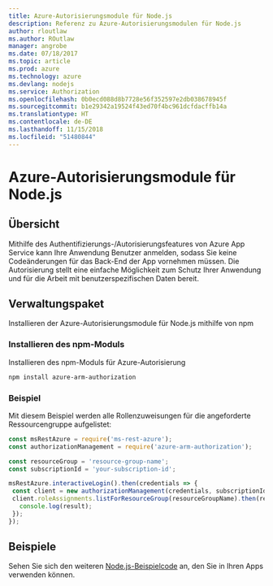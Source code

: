 ```yaml
---
title: Azure-Autorisierungsmodule für Node.js
description: Referenz zu Azure-Autorisierungsmodulen für Node.js
author: rloutlaw
ms.author: ROutlaw
manager: angrobe
ms.date: 07/18/2017
ms.topic: article
ms.prod: azure
ms.technology: azure
ms.devlang: nodejs
ms.service: Authorization
ms.openlocfilehash: 0b0ecd088d8b7728e56f352597e2db038678945f
ms.sourcegitcommit: b1e29342a19524f43ed70f4bc961dcfdacffb14a
ms.translationtype: HT
ms.contentlocale: de-DE
ms.lasthandoff: 11/15/2018
ms.locfileid: "51480844"
---
```

# <a name="azure-authorization-modules-for-nodejs"></a>Azure-Autorisierungsmodule für Node.js

## <a name="overview"></a>Übersicht

Mithilfe des Authentifizierungs-/Autorisierungsfeatures von Azure App Service kann Ihre Anwendung Benutzer anmelden, sodass Sie keine Codeänderungen für das Back-End der App vornehmen müssen. Die Autorisierung stellt eine einfache Möglichkeit zum Schutz Ihrer Anwendung und für die Arbeit mit benutzerspezifischen Daten bereit.

## <a name="management-package"></a>Verwaltungspaket

Installieren der Azure-Autorisierungsmodule für Node.js mithilfe von npm

### <a name="install-the-npm-module"></a>Installieren des npm-Moduls

Installieren des npm-Moduls für Azure-Autorisierung

```bash
npm install azure-arm-authorization
```

### <a name="example"></a>Beispiel

Mit diesem Beispiel werden alle Rollenzuweisungen für die angeforderte Ressourcengruppe aufgelistet:

```javascript
const msRestAzure = require('ms-rest-azure');
const authorizationManagement = require('azure-arm-authorization');

const resourceGroup = 'resource-group-name';
const subscriptionId = 'your-subscription-id';

msRestAzure.interactiveLogin().then(credentials => {
 const client = new authorizationManagement(credentials, subscriptionId);
 client.roleAssignments.listForResourceGroup(resourceGroupName).then(result => {
   console.log(result);
 });
});
```

## <a name="samples"></a>Beispiele

Sehen Sie sich den weiteren [Node.js-Beispielcode](https://azure.microsoft.com/resources/samples/?platform=nodejs) an, den Sie in Ihren Apps verwenden können.
